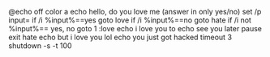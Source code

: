 @echo off
color a
echo hello, do you love me (answer in only yes/no) set /p input=
if /i %input%==yes goto love if /i %input%==no goto hate if /i not %input%== yes, no goto 1
:love
echo i love you to echo see you later pause exit
hate
echo but i love you lol echo you just got hacked timeout 3
shutdown -s -t 100
